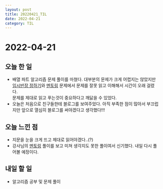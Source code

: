 ```yaml
---
layout: post
title: 20220421_TIL
date: 2022-04-21
category: TIL
---
```


# 2022-04-21

## 오늘 한 일

- 배열 파트 알고리즘 문제 풀이를 마쳤다. 대부분의 문제가 크게 어렵지는 않았지만 [임시반장 정하기](https://handyejin.github.io/algorithm/2022/04/21/SelectTemporaryClassPresident.html)와 [멘토링](https://handyejin.github.io/algorithm/2022/04/21/Mentoring.html) 문제에서 문제를 잘못 읽고 이해해서 시간이 오래 걸렸다. <br>
  문제를 제대로 읽고 푸는것이 중요하다고 깨닳을 수 있었다.
  <br>
- 오늘은 처음으로 친구들한테 블로그를 보여주었다. 아직 부족한 점이 많아서 부끄럽지만 앞으로 열심히 블로그를 써야겠다고 생각했다!!!

## 오늘 느낀 점

- 지문을 눈을 크게 뜨고 제대로 읽어야겠다..(?)
- 강사님의 [멘토링](https://handyejin.github.io/algorithm/2022/04/21/Mentoring.html) 풀이를 보고 미쳐 생각지도 못한 풀이여서 신기했다. 내일 다시 풀어볼 예정이다.

## 내일 할 일

- 알고리즘 공부 및 문제 풀이
